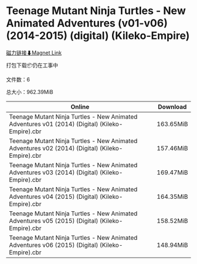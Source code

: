 # Teenage Mutant Ninja Turtles - New Animated Adventures (v01-v06) (2014-2015) (digital) (Kileko-Empire)

[磁力链接⬇Magnet Link](magnet:?xt=urn:btih:bdca308b4e02e0f9db044f82c5cec90092c190e7&dn=Teenage%20Mutant%20Ninja%20Turtles%20-%20New%20Animated%20Adventures%20%28v01-v06%29%20%282014-2015%29%20%28digital%29%20%28Kileko-Empire%29)

打包下载📦仍在工事中

文件数：6

总大小：962.39MiB

Online | Download
--- | ---
Teenage Mutant Ninja Turtles - New Animated Adventures v01 (2014) (Digital) (Kileko-Empire).cbr | 163.65MiB
Teenage Mutant Ninja Turtles - New Animated Adventures v02 (2014) (Digital) (Kileko-Empire).cbr | 157.46MiB
Teenage Mutant Ninja Turtles - New Animated Adventures v03 (2014) (Digital) (Kileko-Empire).cbr | 169.47MiB
Teenage Mutant Ninja Turtles - New Animated Adventures v04 (2015) (Digital) (Kileko-Empire).cbr | 164.35MiB
Teenage Mutant Ninja Turtles - New Animated Adventures v05 (2015) (Digital) (Kileko-Empire).cbr | 158.52MiB
Teenage Mutant Ninja Turtles - New Animated Adventures v06 (2015) (Digital) (Kileko-Empire).cbr | 148.94MiB